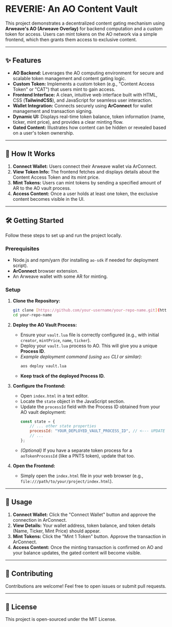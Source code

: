 # REVERIE: An AO Content Vault

This project demonstrates a decentralized content gating mechanism using **Arweave's AO (Arweave Overlay)** for backend computation and a custom token for access. Users can mint tokens on the AO network via a simple frontend, which then grants them access to exclusive content.

---

## ✨ Features

* **AO Backend:** Leverages the AO computing environment for secure and scalable token management and content gating logic.
* **Custom Token:** Implements a custom token (e.g., "Content Access Token" or "CAT") that users mint to gain access.
* **Frontend Interface:** A clean, intuitive web interface built with HTML, CSS (**TailwindCSS**), and JavaScript for seamless user interaction.
* **Wallet Integration:** Connects securely using **ArConnect** for wallet management and transaction signing.
* **Dynamic UI:** Displays real-time token balance, token information (name, ticker, mint price), and provides a clear minting flow.
* **Gated Content:** Illustrates how content can be hidden or revealed based on a user's token ownership.

---

## 🚀 How It Works

1.  **Connect Wallet:** Users connect their Arweave wallet via ArConnect.
2.  **View Token Info:** The frontend fetches and displays details about the Content Access Token and its mint price.
3.  **Mint Tokens:** Users can mint tokens by sending a specified amount of AR to the AO vault process.
4.  **Access Content:** Once a user holds at least one token, the exclusive content becomes visible in the UI.

---

## 🛠️ Getting Started

Follow these steps to set up and run the project locally.

### Prerequisites

* Node.js and npm/yarn (for installing `ao-sdk` if needed for deployment script).
* **ArConnect** browser extension.
* An Arweave wallet with some AR for minting.

### Setup

1.  **Clone the Repository:**
    ```bash
    git clone [https://github.com/your-username/your-repo-name.git](https://github.com/your-username/your-repo-name.git)
    cd your-repo-name
    ```

2.  **Deploy the AO Vault Process:**
    * Ensure your `vault.lua` file is correctly configured (e.g., with initial `creator`, `mintPrice`, `name`, `ticker`).
    * Deploy your `vault.lua` process to AO. This will give you a unique **Process ID**.
    * *Example deployment command (using `aos` CLI or similar):*
        ```bash
        aos deploy vault.lua
        ```
    * **Keep track of the deployed Process ID.**

3.  **Configure the Frontend:**
    * Open `index.html` in a text editor.
    * Locate the `state` object in the JavaScript section.
    * Update the `processId` field with the Process ID obtained from your AO vault deployment:
        ```javascript
        const state = {
            // ... other state properties
            processId: "YOUR_DEPLOYED_VAULT_PROCESS_ID", // <--- UPDATE THIS
            // ...
        };
        ```
    * *(Optional)* If you have a separate token process for a `aoTokenProcessId` (like a PNTS token), update that too.

4.  **Open the Frontend:**
    * Simply open the `index.html` file in your web browser (e.g., `file:///path/to/your/project/index.html`).

---

## 🚀 Usage

1.  **Connect Wallet:** Click the "Connect Wallet" button and approve the connection in ArConnect.
2.  **View Details:** Your wallet address, token balance, and token details (Name, Ticker, Mint Price) should appear.
3.  **Mint Tokens:** Click the "Mint 1 Token" button. Approve the transaction in ArConnect.
4.  **Access Content:** Once the minting transaction is confirmed on AO and your balance updates, the gated content will become visible.

---

## 🤝 Contributing

Contributions are welcome! Feel free to open issues or submit pull requests.

---

## 📄 License

This project is open-sourced under the MIT License.